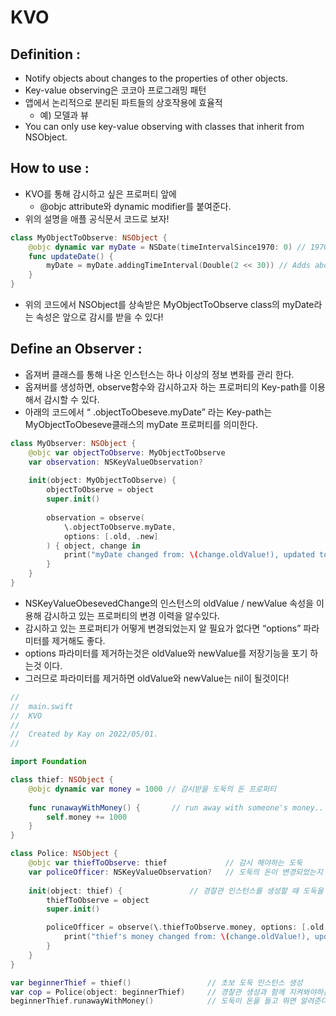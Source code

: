 # KVO

## Definition :

- Notify objects about changes to the properties of other objects.
- Key-value observing은 코코아 프로그래밍 패턴
- 앱에서 논리적으로 분리된 파트들의 상호작용에 효율적
    - 예) 모델과 뷰
- You can only use key-value observing with classes that inherit from NSObject.

## How to use :

- KVO를 통해 감시하고 싶은 프로퍼티 앞에
    - @objc attribute와 dynamic modifier를 붙여준다.
- 위의 설명을 애플 공식문서 코드로 보자!

```swift
class MyObjectToObserve: NSObject {
    @objc dynamic var myDate = NSDate(timeIntervalSince1970: 0) // 1970
    func updateDate() {
        myDate = myDate.addingTimeInterval(Double(2 << 30)) // Adds about 68 years.
    }
}
```

- 위의 코드에서 NSObject를 상속받은 MyObjectToObserve class의 myDate라는 속성은 앞으로 감시를 받을 수 있다!

## Define an Observer :

- 옵져버 클래스를 통해 나온 인스턴스는 하나 이상의 정보 변화를 관리 한다.
- 옵져버를 생성하면, observe함수와 감시하고자 하는 프로퍼티의 Key-path를 이용해서 감시할 수 있다.
- 아래의 코드에서 “ \.objectToObeseve.myDate” 라는 Key-path는 MyObjectToObeseve클래스의 myDate 프로퍼티를 의미한다.

```swift
class MyObserver: NSObject {
    @objc var objectToObserve: MyObjectToObserve
    var observation: NSKeyValueObservation?
    
    init(object: MyObjectToObserve) {
        objectToObserve = object
        super.init()
        
        observation = observe(
            \.objectToObserve.myDate,
            options: [.old, .new]
        ) { object, change in
            print("myDate changed from: \(change.oldValue!), updated to: \(change.newValue!)")
        }
    }
}
```

- NSKeyValueObesevedChange의 인스턴스의 oldValue / newValue 속성을 이용해 감시하고 있는 프로퍼티의 변경 이력을 알수있다.
- 감시하고 있는 프로퍼티가 어떻게 변경되었는지 알 필요가 없다면 “options” 파라미터를 제거해도 좋다.
- options 파라미터를 제거하는것은 oldValue와 newValue를 저장기능을 포기 하는것 이다.
- 그러므로 파라미터를 제거하면 oldValue와 newValue는 nil이 될것이다!

```swift
//
//  main.swift
//  KVO
//
//  Created by Kay on 2022/05/01.
//

import Foundation

class thief: NSObject {
    @objc dynamic var money = 1000 // 감시받을 도둑의 돈 프로퍼티
    
    func runawayWithMoney() {       // run away with someone's money..
        self.money += 1000
    }
}

class Police: NSObject {
    @objc var thiefToObserve: thief             // 감시 해야하는 도둑
    var policeOfficer: NSKeyValueObservation?   // 도둑의 돈이 변경되었는지 확인하는 경찰관
    
    init(object: thief) {               // 경찰관 인스턴스를 생성할 때 도둑을 지정해준다.
        thiefToObserve = object
        super.init()

        policeOfficer = observe(\.thiefToObserve.money, options: [.old, .new]) { object, change in
            print("thief's money changed from: \(change.oldValue!), updated to: \(change.newValue!)")
        }
    }
}

var beginnerThief = thief()                 // 초보 도둑 인스턴스 생성
var cop = Police(object: beginnerThief)     // 경찰관 생성과 함께 지켜봐야하는 도둑 인스턴스 추가
beginnerThief.runawayWithMoney()            // 도둑이 돈을 들고 뛰면 알려준다!
```
